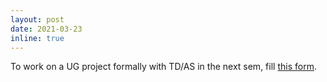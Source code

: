 ```yaml
---
layout: post
date: 2021-03-23
inline: true
---
```


To work on a UG project formally with TD/AS in the next sem, fill <a rel="external nofollow" href="https://docs.google.com/forms/d/e/1FAIpQLSd18RMUkZ64tHqIrbugDtMKrLgplmZ5YQbNqpwtr5PgZNDIHQ/viewform" target="_blank">this form</a>.

